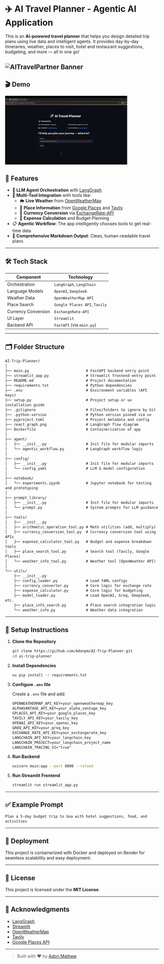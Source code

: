 # ✈️ AI Travel Planner - Agentic AI Application

This is an **AI-powered travel planner** that helps you design detailed trip plans using live data and intelligent agents. It provides day-by-day itineraries, weather, places to visit, hotel and restaurant suggestions, budgeting, and more — all in one go!

![AITravelPartner Banner](https://img.shields.io/badge/AI%20Travel%20Planner-Agentic%20AI%20Application-blue?style=for-the-badge)
---

## 🎬 Demo

![AI Travel Planner Demo](demo/ai-travel-planner-video.gif)

## 🚀 Features

- 🧠 **LLM Agent Orchestration** with [LangGraph](https://github.com/langchain-ai/langgraph)
- 💬 **Multi-Tool Integration** with tools like:
  - 🌦️ **Live Weather** from [OpenWeatherMap](https://openweathermap.org/)
  - 📍 **Place Information** from [Google Places](https://developers.google.com/maps/documentation/places/web-service/overview) and [Tavily](https://www.tavily.com/)
  - 💱 **Currency Conversion** via [ExchangeRate-API](https://www.exchangerate-api.com/)
  - 🧾 **Expense Calculation** and Budget Planning
- 📋 **Agentic Workflow**: The app intelligently chooses tools to get real-time data
- 📄 **Comprehensive Markdown Output**: Clean, human-readable travel plans

---

## 🛠️ Tech Stack

| Component          | Technology                          |
|--------------------|-------------------------------------|
| Orchestration      | `LangGraph`, `LangChain`            |
| Language Models    | `OpenAI`, `DeepSeek`                |
| Weather Data       | `OpenWeatherMap API`                |
| Place Search       | `Google Places API`, `Tavily`       |
| Currency Conversion| `ExchangeRate-API`                  |
| UI Layer           | `Streamlit`                         |
| Backend API        | `FastAPI` (via `main.py`)           |

---

## 🗂️ Folder Structure

```
AI-Trip-Planner/
│
├── main.py                          # FastAPI backend entry point
├── streamlit_app.py                 # Streamlit frontend entry point
├── README.md                        # Project documentation
├── requirements.txt                 # Python dependencies
├── .env                             # Environment variables (API keys)
├── setup.py                         # Project setup or uv installation guide
├── .gitignore                       # Files/folders to ignore by Git
├── .python-version                  # Python version pinned via uv
├── pyproject.toml                   # Project metadata and config
├── react_graph.png                  # LangGraph flow diagram
├── Dockerfile                       # Containerization of app
│
├── agent/
│   ├── __init__.py                  # Init file for modular imports
│   └── agentic_workflow.py          # LangGraph workflow logic
│
├── config/
│   ├── __init__.py                  # Init file for modular imports
│   └── config.yaml                  # LLM & model configuration
│
├── notebook/
│   └── experiments.ipynb            # Jupyter notebook for testing and prototyping
│
├── prompt_library/
│   ├── __init__.py                  # Init file for modular imports
│   └── prompt.py                    # System prompts for LLM guidance
│
├── tools/
│   ├── __init__.py
│   ├── arithmetic_operation_tool.py # Math utilities (add, multiply)
│   ├── currency_conversion_tool.py  # Currency conversion tool using APIs
│   ├── expense_calculator_tool.py   # Budget and expense breakdown tools
│   ├── place_search_tool.py         # Search tool (Tavily, Google Places)
│   └── weather_info_tool.py         # Weather tool (OpenWeather API)
│
└── utils/
    ├── __init__.py
    ├── config_loader.py             # Load YAML configs
    ├── currency_converter.py        # Core logic for exchange rate
    ├── expense_calculator.py        # Core logic for budgeting
    ├── model_loader.py              # Load OpenAI, Groq, DeepSeek, etc.
    ├── place_info_search.py         # Place search integration logic
    └── weather_info.py              # Weather data integration
```

---

## 🧰 Setup Instructions

1. **Clone the Repository**

   ```bash
   git clone https://github.com/Adonpm/AI-Trip-Planner.git
   cd ai-trip-planner
   ```

2. **Install Dependencies**

   ```bash
   uv pip install -r requirements.txt
   ```

3. **Configure `.env` file**

   Create a `.env` file and add:

   ```env
   OPENWEATHERMAP_API_KEY=your_openweathermap_key
   ALPHAVANTAGE_API_KEY=your_alpha_vantage_key
   GPLACES_API_KEY=your_google_places_key
   TAVILY_API_KEY=your_tavily_key
   OPENAI_API_KEY=your_openai_key
   GROQ_API_KEY=your_groq_key
   EXCHANGE_RATE_API_KEY=your_exchangerate_key
   LANGCHAIN_API_KEY=your_langchain_key
   LANGCHAIN_PROJECT=your_langchain_project_name
   LANGCHAIN_TRACING_V2="true"
   ```

4. **Run Backend**

   ```bash
   uvicorn main:app --port 8000 --reload
   ```

5. **Run Streamlit Frontend**

   ```bash
   streamlit run streamlit_app.py
   ```

---

## ✅ Example Prompt

```
Plan a 5-day budget trip to Goa with hotel suggestions, food, and activities
```

---

## 🚀 Deployment

This project is containerized with Docker and deployed on Render for seamless scalability and easy deployment.

---

## 📎 License

This project is licensed under the **MIT License**.

---

## 🙌 Acknowledgments

- [LangGraph](https://github.com/langchain-ai/langgraph)
- [Streamlit](https://streamlit.io/)
- [OpenWeatherMap](https://openweathermap.org/)
- [Tavily](https://www.tavily.com/)
- [Google Places API](https://developers.google.com/maps/documentation/places)

---

> Built with ❤️ by [Adon Mathew](https://github.com/Adonpm)
